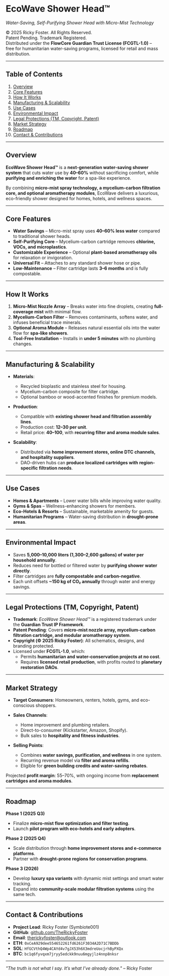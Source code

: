 # EcoWave Shower Head™  
*Water-Saving, Self-Purifying Shower Head with Micro-Mist Technology*

© 2025 Ricky Foster. All Rights Reserved.  
Patent Pending. Trademark Registered.  
Distributed under the **FlowCore Guardian Trust License (FCGTL-1.0)** –  
free for humanitarian water-saving programs, licensed for retail and mass distribution.

---

## Table of Contents
1. [Overview](#overview)  
2. [Core Features](#core-features)  
3. [How It Works](#how-it-works)  
4. [Manufacturing & Scalability](#manufacturing--scalability)  
5. [Use Cases](#use-cases)  
6. [Environmental Impact](#environmental-impact)  
7. [Legal Protections (TM, Copyright, Patent)](#legal-protections-tm-copyright-patent)  
8. [Market Strategy](#market-strategy)  
9. [Roadmap](#roadmap)  
10. [Contact & Contributions](#contact--contributions)  

---

## Overview

**EcoWave Shower Head™** is a **next-generation water-saving shower system** that cuts water use by **40–60%** without sacrificing comfort, while **purifying and enriching the water** for a spa-like experience.  

By combining **micro-mist spray technology, a mycelium-carbon filtration core, and optional aromatherapy modules**, EcoWave delivers a luxurious, eco-friendly shower designed for homes, hotels, and wellness spaces.

---

## Core Features

- **Water Savings** – Micro-mist spray uses **40–60% less water** compared to traditional shower heads.  
- **Self-Purifying Core** – Mycelium-carbon cartridge removes **chlorine, VOCs, and microplastics**.  
- **Customizable Experience** – Optional **plant-based aromatherapy oils** for relaxation or invigoration.  
- **Universal Fit** – Attaches to any standard shower hose or pipe.  
- **Low-Maintenance** – Filter cartridge lasts **3–6 months** and is fully compostable.

---

## How It Works

1. **Micro-Mist Nozzle Array** – Breaks water into fine droplets, creating **full-coverage mist** with minimal flow.  
2. **Mycelium-Carbon Filter** – Removes contaminants, softens water, and infuses beneficial trace minerals.  
3. **Optional Aroma Module** – Releases natural essential oils into the water flow for **spa-like showers**.  
4. **Tool-Free Installation** – Installs in **under 5 minutes** with no plumbing changes.

---

## Manufacturing & Scalability

- **Materials**:  
  - Recycled bioplastic and stainless steel for housing.  
  - Mycelium-carbon composite for filter cartridge.  
  - Optional bamboo or wood-accented finishes for premium models.

- **Production**:  
  - Compatible with **existing shower head and filtration assembly lines**.  
  - Production cost: **$12–$30 per unit**.  
  - Retail price: **$40–$100**, with **recurring filter and aroma module sales**.

- **Scalability**:  
  - Distributed via **home improvement stores, online DTC channels, and hospitality suppliers**.  
  - DAO-driven hubs can **produce localized cartridges with region-specific filtration needs**.

---

## Use Cases

- **Homes & Apartments** – Lower water bills while improving water quality.  
- **Gyms & Spas** – Wellness-enhancing showers for members.  
- **Eco-Hotels & Resorts** – Sustainable, marketable amenity for guests.  
- **Humanitarian Programs** – Water-saving distribution in **drought-prone areas**.

---

## Environmental Impact

- Saves **5,000–10,000 liters (1,300–2,600 gallons) of water per household annually**.  
- Reduces need for bottled or filtered water by **purifying shower water directly**.  
- Filter cartridges are **fully compostable and carbon-negative**.  
- Each unit offsets **~150 kg of CO₂ annually** through water and energy savings.

---

## Legal Protections (TM, Copyright, Patent)

- **Trademark**: *EcoWave Shower Head™* is a registered trademark under the **Guardian Trust IP Framework**.  
- **Patent Pending**: Covers **micro-mist nozzle array, mycelium-carbon filtration cartridge, and modular aromatherapy system**.  
- **Copyright (© 2025 Ricky Foster)**: All schematics, designs, and branding protected.  
- Licensed under **FCGTL-1.0**, which:  
  - Permits **humanitarian and water-conservation projects at no cost**.  
  - Requires **licensed retail production**, with profits routed to **planetary restoration DAOs**.

---

## Market Strategy

- **Target Consumers**: Homeowners, renters, hotels, gyms, and eco-conscious shoppers.  
- **Sales Channels**:  
  - Home improvement and plumbing retailers.  
  - Direct-to-consumer (Kickstarter, Amazon, Shopify).  
  - Bulk sales to **hospitality and fitness industries**.

- **Selling Points**:  
  - Combines **water savings, purification, and wellness** in one system.  
  - Recurring revenue model via **filter and aroma refills**.  
  - Eligible for **green building credits and water-saving rebates**.

Projected **profit margin**: 55–70%, with ongoing income from **replacement cartridges and aroma modules**.

---

## Roadmap

**Phase 1 (2025 Q3)**  
- Finalize **micro-mist flow optimization and filter testing**.  
- Launch **pilot program with eco-hotels and early adopters**.

**Phase 2 (2025 Q4)**  
- Scale distribution through **home improvement stores and e-commerce platforms**.  
- Partner with **drought-prone regions for conservation programs**.

**Phase 3 (2026)**  
- Develop **luxury spa variants** with dynamic mist settings and smart water tracking.  
- Expand into **community-scale modular filtration systems** using the same tech.

---

## Contact & Contributions

- **Project Lead**: Ricky Foster (Symbiote001)  
- **GitHub**: [github.com/TheRickyFoster](https://github.com/TheRickyFoster)  
- **Email**: therickyfoster@outlook.com  
- **ETH**: `0xCeA929dee554652261fd6261F3034A2D71C7BDDb`  
- **SOL**: `HfGCVthQ4Wp4CAYd4v7gJX53h6X3mdreUocjrhByPXQx`  
- **BTC**: `bc1q6fyvqxm7jryy5edckk9nuu6mgyjlz4nnp8nksr`  

---

*"The truth is not what I say. It’s what I’ve already done."* – Ricky Foster
